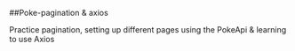 ##Poke-pagination & axios

Practice pagination, setting up different pages using the PokeApi & learning to use Axios
